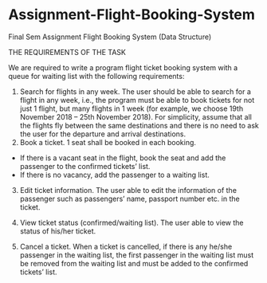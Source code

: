 # Assignment-Flight-Booking-System
Final Sem Assignment Flight Booking System (Data Structure)

THE REQUIREMENTS OF THE TASK

We are required to write a program flight ticket booking system with a queue for waiting list
with the following requirements:

1. Search for flights in any week. The user should be able to search for a flight in any week,
i.e., the program must be able to book tickets for not just 1 flight, but many flights in 1
week (for example, we choose 19th November 2018 – 25th November 2018). For
simplicity, assume that all the flights fly between the same destinations and there is no
need to ask the user for the departure and arrival destinations.
2. Book a ticket. 1 seat shall be booked in each booking.
- If there is a vacant seat in the flight, book the seat and add the passenger to the
confirmed tickets’ list.
- If there is no vacancy, add the passenger to a waiting list.
3. Edit ticket information. The user able to edit the information of the passenger such as
passengers’ name, passport number etc. in the ticket.
4. View ticket status (confirmed/waiting list). The user able to view the status of his/her
ticket.

5. Cancel a ticket. When a ticket is cancelled, if there is any he/she passenger in the waiting
list, the first passenger in the waiting list must be removed from the waiting list and must
be added to the confirmed tickets’ list.
